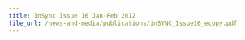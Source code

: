 ```yaml
---
title: InSync Issue 16 Jan-Feb 2012
file_url: /news-and-media/publications/inSYNC_Issue16_ecopy.pdf
---
```

